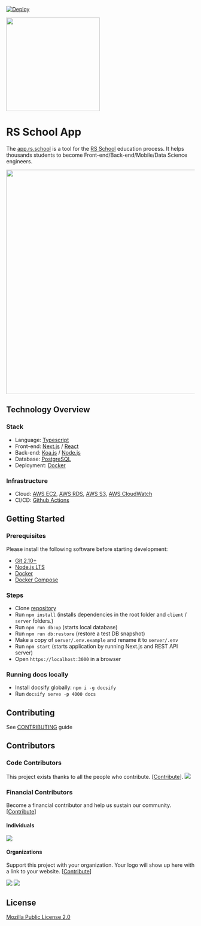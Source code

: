 [![Deploy](https://github.com/rolling-scopes/rsschool-app/actions/workflows/deploy.yaml/badge.svg?branch=master)](https://github.com/rolling-scopes/rsschool-app/actions/workflows/deploy.yaml)


<img src="https://www.rs.school/images/rs_school.svg" width="250px"/>

# RS School App


The [app.rs.school](https://app.rs.school) is a tool for the [RS School](https://rs.school) education process. It helps thousands students to become Front-end/Back-end/Mobile/Data Science engineers.

<img src="https://user-images.githubusercontent.com/618807/138608245-f00471ce-f982-4901-a32e-7246720ed13b.png" width="600px"/>


## Technology Overview

### Stack
 - Language: [Typescript](https://www.typescriptlang.org/)
 - Front-end: [Next.js](https://nextjs.org/) / [React](https://reactjs.org/)
 - Back-end: [Koa.js](https://koajs.com/) / [Node.js](https://nodejs.org/en/)
 - Database: [PostgreSQL](https://www.postgresql.org/)
 - Deployment: [Docker](https://www.docker.com/)

### Infrastructure

 - Cloud: [AWS EC2](https://aws.amazon.com/ec2/), [AWS RDS](https://aws.amazon.com/rds/postgresql/), [AWS S3](https://aws.amazon.com/s3/), [AWS CloudWatch](https://aws.amazon.com/cloudwatch/)
 - CI/CD: [Github Actions](https://github.com/rolling-scopes/rsschool-app/tree/master/.github/workflows)


## Getting Started

### Prerequisites

Please install the following software before starting development:
  - [Git 2.10+](https://git-scm.com/downloads)
  - [Node.js LTS](https://nodejs.org/en/download/)
  - [Docker](https://docs.docker.com/install/)
  - [Docker Compose](https://docs.docker.com/compose/install/)


### Steps
  - Clone [repository](https://github.com/rolling-scopes/rsschool-app)
  - Run `npm install` (installs dependencies in the root folder and `client` / `server` folders.)
  - Run `npm run db:up` (starts local database)
  - Run `npm run db:restore`  (restore a test DB snapshot)
  - Make a copy of `server/.env.example` and rename it to `server/.env`
  - Run `npm start` (starts application by running Next.js and REST API server)
  - Open `https://localhost:3000` in a browser

### Running docs locally
  - Install docsify globally: `npm i -g docsify`
  - Run `docsify serve -p 4000 docs`

## Contributing

See [CONTRIBUTING](https://github.com/rolling-scopes/rsschool-app/blob/master/CONTRIBUTING.md) guide

## Contributors

### Code Contributors

This project exists thanks to all the people who contribute. [[Contribute](CONTRIBUTING.md)].
<a href="https://github.com/rolling-scopes/rsschool-app/graphs/contributors"><img src="https://opencollective.com/rsschool/contributors.svg?width=890&button=false" /></a>

### Financial Contributors

Become a financial contributor and help us sustain our community. [[Contribute](https://opencollective.com/rsschool/contribute)]

#### Individuals

<a href="https://opencollective.com/rsschool"><img src="https://opencollective.com/rsschool/individuals.svg?width=890"></a>

#### Organizations

Support this project with your organization. Your logo will show up here with a link to your website. [[Contribute](https://opencollective.com/rsschool/contribute)]

<a href="https://opencollective.com/rsschool/organization/0/website"><img src="https://opencollective.com/rsschool/organization/0/avatar.svg"></a>
<a href="https://opencollective.com/rsschool/organization/1/website"><img src="https://opencollective.com/rsschool/organization/1/avatar.svg"></a>

## License

[Mozilla Public License 2.0](https://github.com/rolling-scopes/rsschool-app/blob/master/LICENSE)
